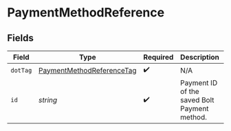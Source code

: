 # PaymentMethodReference


## Fields

| Field                                                                         | Type                                                                          | Required                                                                      | Description                                                                   | Example                                                                       |
| ----------------------------------------------------------------------------- | ----------------------------------------------------------------------------- | ----------------------------------------------------------------------------- | ----------------------------------------------------------------------------- | ----------------------------------------------------------------------------- |
| `dotTag`                                                                      | [PaymentMethodReferenceTag](../../models/shared/paymentmethodreferencetag.md) | :heavy_check_mark:                                                            | N/A                                                                           | id                                                                            |
| `id`                                                                          | *string*                                                                      | :heavy_check_mark:                                                            | Payment ID of the saved Bolt Payment method.                                  | id                                                                            |
